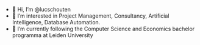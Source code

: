 - 👋 Hi, I’m @lucschouten
- 👀 I’m interested in Project Management, Consultancy, Artificial Intelligence, Database Automation.
- 🌱 I’m currently following the Computer Science and Economics bachelor programma at Leiden University
<!---
lucschouten/lucschouten is a ✨ special ✨ repository because its `README.md` (this file) appears on your GitHub profile.
You can click the Preview link to take a look at your changes.
--->
